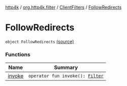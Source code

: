 [http4k](../../../index.md) / [org.http4k.filter](../../index.md) / [ClientFilters](../index.md) / [FollowRedirects](./index.md)

# FollowRedirects

`object FollowRedirects` [(source)](https://github.com/http4k/http4k/blob/master/http4k-core/src/main/kotlin/org/http4k/filter/ClientFilters.kt#L86)

### Functions

| Name | Summary |
|---|---|
| [invoke](invoke.md) | `operator fun invoke(): `[`Filter`](../../../org.http4k.core/-filter/index.md) |
